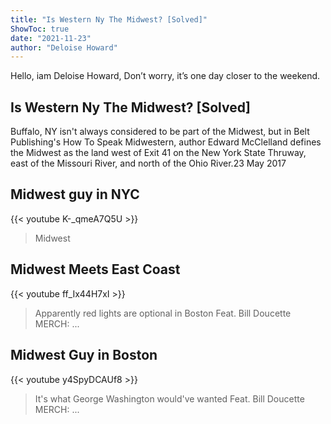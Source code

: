 ```yaml
---
title: "Is Western Ny The Midwest? [Solved]"
ShowToc: true 
date: "2021-11-23"
author: "Deloise Howard" 
---
```


Hello, iam Deloise Howard, Don’t worry, it’s one day closer to the weekend.
## Is Western Ny The Midwest? [Solved]
Buffalo, NY isn't always considered to be part of the Midwest, but in Belt Publishing's How To Speak Midwestern, author Edward McClelland defines the Midwest as the land west of Exit 41 on the New York State Thruway, east of the Missouri River, and north of the Ohio River.23 May 2017

## Midwest guy in NYC
{{< youtube K-_qmeA7Q5U >}}
>Midwest

## Midwest Meets East Coast
{{< youtube ff_Ix44H7xI >}}
>Apparently red lights are optional in Boston Feat. Bill Doucette MERCH: ...

## Midwest Guy in Boston
{{< youtube y4SpyDCAUf8 >}}
>It's what George Washington would've wanted Feat. Bill Doucette MERCH: ...

